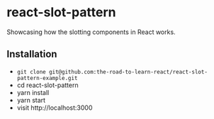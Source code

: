 # react-slot-pattern

Showcasing how the slotting components in React works.

## Installation

* `git clone git@github.com:the-road-to-learn-react/react-slot-pattern-example.git`
* cd react-slot-pattern
* yarn install
* yarn start
* visit http://localhost:3000
